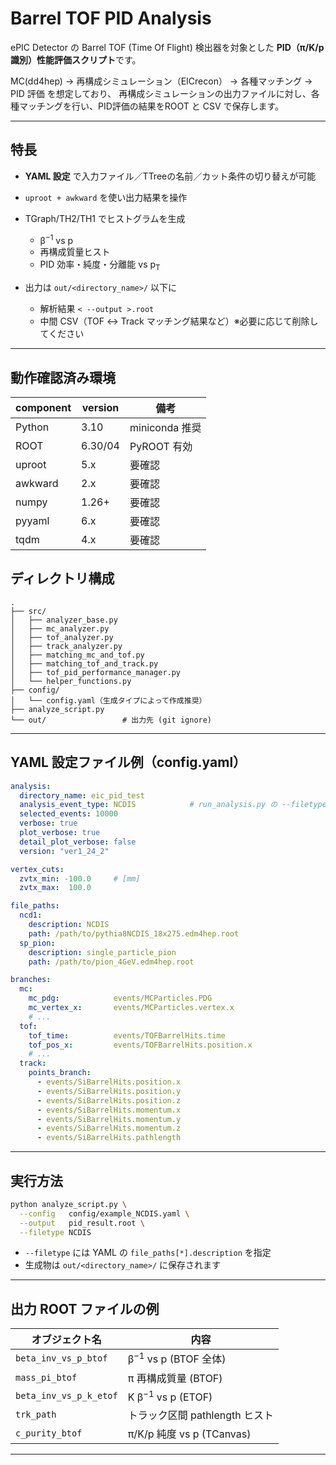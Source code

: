 # Barrel TOF PID Analysis

ePIC Detector の Barrel TOF (Time Of Flight) 検出器を対象とした
**PID（π/K/p 識別）性能評価スクリプト**です。

MC(dd4hep) → 再構成シミュレーション（EICrecon） → 各種マッチング → PID 評価
を想定しており、 再構成シミュレーションの出力ファイルに対し、各種マッチングを行い、PID評価の結果をROOT と CSV で保存します。

---

## 特長

* **YAML 設定** で入力ファイル／TTreeの名前／カット条件の切り替えが可能
* `uproot + awkward` を使い出力結果を操作
* TGraph/TH2/TH1 でヒストグラムを生成

  * β<sup>−1</sup> vs p
  * 再構成質量ヒスト
  * PID 効率・純度・分離能 vs p<sub>T</sub>

* 出力は `out/<directory_name>/` 以下に

  * 解析結果 `< --output >.root`
  * 中間 CSV（TOF ↔ Track マッチング結果など）※必要に応じて削除してください

---

## 動作確認済み環境

| component | version | 備考           |
| --------- | ------- | ------------ |
| Python    | 3.10    | miniconda 推奨 |
| ROOT      | 6.30/04 | PyROOT 有効    |
| uproot    | 5.x     | 要確認         |
| awkward   | 2.x     | 要確認         |
| numpy     | 1.26+   | 要確認         |
| pyyaml    | 6.x     | 要確認         |
| tqdm      | 4.x     | 要確認         |


## ディレクトリ構成

```
.
├── src/
│   ├── analyzer_base.py
│   ├── mc_analyzer.py
│   ├── tof_analyzer.py
│   ├── track_analyzer.py
│   ├── matching_mc_and_tof.py
│   ├── matching_tof_and_track.py
│   ├── tof_pid_performance_manager.py
│   └── helper_functions.py
├── config/
│   └── config.yaml（生成タイプによって作成推奨）
├── analyze_script.py
└── out/                 # 出力先 (git ignore)
```

---

## YAML 設定ファイル例（config.yaml）

```yaml
analysis:
  directory_name: eic_pid_test
  analysis_event_type: NCDIS            # run_analysis.py の --filetype で上書き可
  selected_events: 10000
  verbose: true
  plot_verbose: true
  detail_plot_verbose: false
  version: "ver1_24_2"

vertex_cuts:
  zvtx_min: -100.0     # [mm]
  zvtx_max:  100.0

file_paths:
  ncd1:
    description: NCDIS
    path: /path/to/pythia8NCDIS_18x275.edm4hep.root
  sp_pion:
    description: single_particle_pion
    path: /path/to/pion_4GeV.edm4hep.root

branches:
  mc:
    mc_pdg:            events/MCParticles.PDG
    mc_vertex_x:       events/MCParticles.vertex.x
    # ...
  tof:
    tof_time:          events/TOFBarrelHits.time
    tof_pos_x:         events/TOFBarrelHits.position.x
    # ...
  track:
    points_branch:
      - events/SiBarrelHits.position.x
      - events/SiBarrelHits.position.y
      - events/SiBarrelHits.position.z
      - events/SiBarrelHits.momentum.x
      - events/SiBarrelHits.momentum.y
      - events/SiBarrelHits.momentum.z
      - events/SiBarrelHits.pathlength
```

---

## 実行方法

```bash
python analyze_script.py \
  --config   config/example_NCDIS.yaml \
  --output   pid_result.root \
  --filetype NCDIS
```

* `--filetype` には YAML の `file_paths[*].description` を指定
* 生成物は `out/<directory_name>/` に保存されます

---

## 出力 ROOT ファイルの例

| オブジェクト名                | 内容                            |
| ---------------------- | ----------------------------- |
| `beta_inv_vs_p_btof`   | β<sup>−1</sup> vs p (BTOF 全体) |
| `mass_pi_btof`         | π 再構成質量 (BTOF)                |
| `beta_inv_vs_p_k_etof` | K β<sup>−1</sup> vs p (ETOF)  |
| `trk_path`             | トラック区間 pathlength ヒスト         |
| `c_purity_btof`        | π/K/p 純度 vs p (TCanvas)       |　（未実装）

---